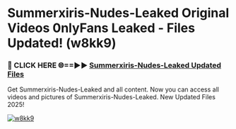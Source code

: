 # Summerxiris-Nudes-Leaked Original Videos 0nlyFans Leaked - Files Updated! (w8kk9)

<h3>🔴 CLICK HERE 🌐==►► <a href="https://tinyurl.com/52m3yx9h" rel="nofollow">Summerxiris-Nudes-Leaked Updated Files</a></h3>

Get Summerxiris-Nudes-Leaked and all content. Now you can access all videos and pictures of Summerxiris-Nudes-Leaked. New Updated Files 2025!

[![w8kk9](https://i.imgur.com/TnHtlc8.gif)](https://tinyurl.com/52m3yx9h)
